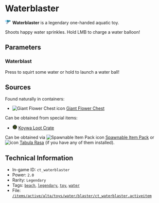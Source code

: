 # Waterblaster

<img src="https://raw.githubusercontent.com/Ceterai/Enternia/main/items/active/alta/toys/water/blaster/ct_waterblaster.png" alt="Waterblaster icon" loading="lazy" width="auto" height="16px"/> **Waterblaster** is a legendary one-handed aquatic toy.

Shoots happy water sprinkles. Hold LMB to charge a water balloon!

## Parameters

### Waterblast

Press to squirt some water or hold to launch a water ball!

## Sources

Found naturally in containers:

- <img src="https://starbounder.org/mediawiki/images/b/ba/Giant_Flower_Chest.png" alt="Giant Flower Chest icon" loading="lazy" width="12px" height="9.75px"/> [Giant Flower Chest](https://starbounder.org/Giant_Flower_Chest)

Can be obtained from special items:

- <img src="https://raw.githubusercontent.com/Ceterai/Enternia/main/items/active/alta/loot/biome/ct_koywa_loot.png" alt="Koywa Loot Crate icon" loading="lazy" width="auto" height="16px"/> [Koywa Loot Crate](https://ceterai.github.io/MyEnternia/Wiki/KoywaLootCrate)

Can be obtained via <img src="https://raw.githubusercontent.com/Silverfeelin/Starbound-SpawnableItemPack/master/interface/sip/iconSmall.png" alt="Spawnable Item Pack icon" width="18" height="14"/> [Spawnable Item Pack](https://steamcommunity.com/sharedfiles/filedetails/?id=733665104) or <img src="https://steamuserimages-a.akamaihd.net/ugc/263843960696222713/3EC9A7C005541F7D577EBCB8C5736B4EFC9973D6/" alt="icon" width="8" height="12"/> [Tabula Rasa](https://community.playstarbound.com/resources/the-tabula-rasa.3222/) (if you have any of them installed).

## Technical Information

- In-game ID: `ct_waterblaster`
- Power: `2.0`
- Rarity: `Legendary`
- Tags: [`beach`](https://ceterai.github.io/MyEnternia/Wiki/Tags/Beach), [`legendary`](https://ceterai.github.io/MyEnternia/Wiki/Tags/Legendary), [`toy`](https://ceterai.github.io/MyEnternia/Wiki/Tags/Toy), [`water`](https://ceterai.github.io/MyEnternia/Wiki/Tags/Water)
- File: [`/items/active/alta/toys/water/blaster/ct_waterblaster.activeitem`](https://github.com/Ceterai/Enternia/blob/main/items/active/alta/toys/water/blaster/ct_waterblaster.activeitem)
